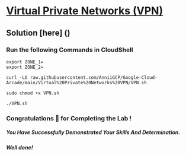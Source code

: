 # [Virtual Private Networks (VPN)](https://www.cloudskillsboost.google/games/4770/labs/31092)

## Solution [here] ()

### Run the following Commands in CloudShell
```
export ZONE_1=
export ZONE_2=
```
```
curl -LO raw.githubusercontent.com/AnniiGCP/Google-Cloud-Arcade/main/Virtual%20Private%20Networks%20VPN/VPN.sh

sudo chmod +x VPN.sh

./VPN.sh
```
### Congratulations 🎉 for Completing the Lab !

##### *You Have Successfully Demonstrated Your Skills And Determination.*

#### *Well done!*

 

 
